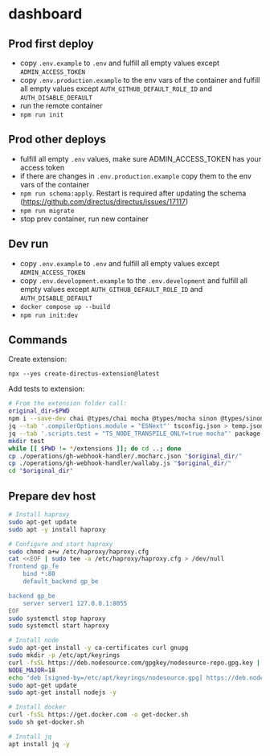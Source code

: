 # dashboard

## Prod first deploy

- copy `.env.example` to `.env` and fulfill all empty values except `ADMIN_ACCESS_TOKEN`
- copy `.env.production.example` to the env vars of the container and fulfill all empty values except `AUTH_GITHUB_DEFAULT_ROLE_ID` and `AUTH_DISABLE_DEFAULT`
- run the remote container
- `npm run init`

## Prod other deploys

- fulfill all empty `.env` values, make sure ADMIN_ACCESS_TOKEN has your access token
- if there are changes in `.env.production.example` copy them to the env vars of the container
- `npm run schema:apply`. Restart is required after updating the schema (https://github.com/directus/directus/issues/17117)
- `npm run migrate`
- stop prev container, run new container

## Dev run

- copy `.env.example` to `.env` and fulfill all empty values except `ADMIN_ACCESS_TOKEN`
- copy `.env.development.example` to the `.env.development` and fulfill all empty values except `AUTH_GITHUB_DEFAULT_ROLE_ID` and `AUTH_DISABLE_DEFAULT`
- `docker compose up --build`
- `npm run init:dev`

## Commands

Create extension:

`npx --yes create-directus-extension@latest`

Add tests to extension:
```bash
# From the extension folder call:
original_dir=$PWD
npm i --save-dev chai @types/chai mocha @types/mocha sinon @types/sinon ts-node
jq --tab '.compilerOptions.module = "ESNext"' tsconfig.json > temp.json && mv temp.json tsconfig.json
jq --tab '.scripts.test = "TS_NODE_TRANSPILE_ONLY=true mocha"' package.json > temp.json && mv temp.json package.json
mkdir test
while [[ $PWD != */extensions ]]; do cd ..; done
cp ./operations/gh-webhook-handler/.mocharc.json "$original_dir/"
cp ./operations/gh-webhook-handler/wallaby.js "$original_dir/"
cd "$original_dir"
```

## Prepare dev host

```bash
# Install haproxy
sudo apt-get update
sudo apt -y install haproxy

# Configure and start haproxy
sudo chmod a+w /etc/haproxy/haproxy.cfg
cat <<EOF | sudo tee -a /etc/haproxy/haproxy.cfg > /dev/null
frontend gp_fe
    bind *:80
    default_backend gp_be

backend gp_be
    server server1 127.0.0.1:8055
EOF
sudo systemctl stop haproxy
sudo systemctl start haproxy

# Install node
sudo apt-get install -y ca-certificates curl gnupg
sudo mkdir -p /etc/apt/keyrings
curl -fsSL https://deb.nodesource.com/gpgkey/nodesource-repo.gpg.key | sudo gpg --dearmor -o /etc/apt/keyrings/nodesource.gpg
NODE_MAJOR=18
echo "deb [signed-by=/etc/apt/keyrings/nodesource.gpg] https://deb.nodesource.com/node_$NODE_MAJOR.x nodistro main" | sudo tee /etc/apt/sources.list.d/nodesource.list
sudo apt-get update
sudo apt-get install nodejs -y

# Install docker
curl -fsSL https://get.docker.com -o get-docker.sh
sudo sh get-docker.sh

# Install jq
apt install jq -y
```

